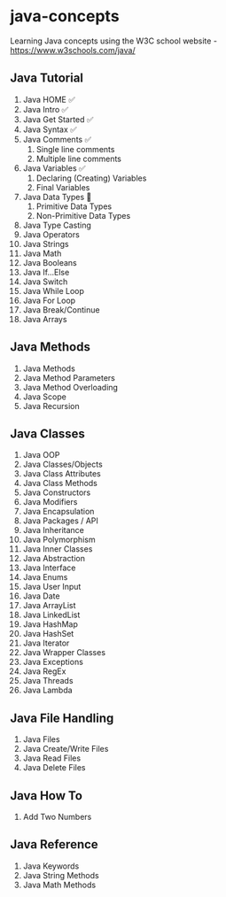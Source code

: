 # java-concepts
 Learning Java concepts using the W3C school website - https://www.w3schools.com/java/

## Java Tutorial
1. Java HOME ✅
2. Java Intro ✅
3. Java Get Started ✅
4. Java Syntax ✅
5. Java Comments ✅
   1. Single line comments
   2. Multiple line comments
6. Java Variables ✅
   1. Declaring (Creating) Variables
   2. Final Variables
7. Java Data Types 🚧
   1. Primitive Data Types
   2. Non-Primitive Data Types
8. Java Type Casting 
9. Java Operators 
10. Java Strings 
11. Java Math 
12. Java Booleans 
13. Java If...Else 
14. Java Switch 
15. Java While Loop 
16. Java For Loop 
17. Java Break/Continue 
18. Java Arrays

## Java Methods
1. Java Methods 
2. Java Method Parameters 
3. Java Method Overloading 
4. Java Scope 
5. Java Recursion

## Java Classes
1. Java OOP 
2. Java Classes/Objects 
3. Java Class Attributes 
4. Java Class Methods 
5. Java Constructors 
6. Java Modifiers 
7. Java Encapsulation 
8. Java Packages / API 
9. Java Inheritance 
10. Java Polymorphism 
11. Java Inner Classes 
12. Java Abstraction 
13. Java Interface 
14. Java Enums 
15. Java User Input 
16. Java Date 
17. Java ArrayList 
18. Java LinkedList 
19. Java HashMap 
20. Java HashSet 
21. Java Iterator 
22. Java Wrapper Classes 
23. Java Exceptions 
24. Java RegEx 
25. Java Threads 
26. Java Lambda

## Java File Handling
1. Java Files 
2. Java Create/Write Files 
3. Java Read Files 
4. Java Delete Files

## Java How To
1. Add Two Numbers

## Java Reference
1. Java Keywords
2. Java String Methods 
3. Java Math Methods

